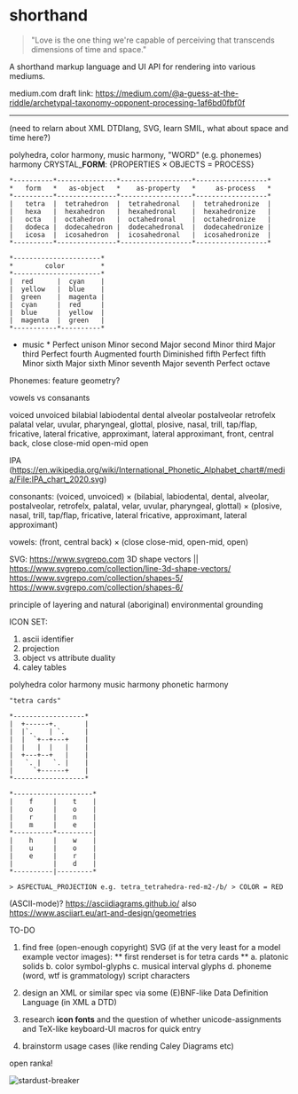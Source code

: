 # shorthand

> "Love is the one thing we're capable of perceiving that transcends dimensions of time and space."

A shorthand markup language and UI API for rendering into various mediums.


medium.com draft link: https://medium.com/@a-guess-at-the-riddle/archetypal-taxonomy-opponent-processing-1af6bd0fbf0f

*****

(need to relarn about XML DTDlang, SVG, learn SMIL, what about space and time here?)

polyhedra, color harmony, music harmony, "WORD" (e.g. phonemes) harmony
CRYSTAL_**FORM**: {PROPERTIES × OBJECTS = PROCESS}

```
*----------*---------------*------------------*------------------*
*   form   *   as-object   *    as-property   *     as-process   *
*----------*---------------*------------------*------------------*
|   tetra  |  tetrahedron  |  tetrahedronal   |  tetrahedronize  |
|   hexa   |  hexahedron   |  hexahedronal    |  hexahedronize   |
|   octa   |  octahedron   |  octahedronal    |  octahedronize   |
|   dodeca |  dodecahedron |  dodecahedronal  |  dodecahedronize |
|   icosa  |  icosahedron  |  icosahedronal   |  icosahedronize  |
*----------*---------------*------------------*------------------*
```

```
*----------------------*
*        color         *
*----------------------*
|  red      |  cyan    |
|  yellow   |  blue    |
|  green    |  magenta |
|  cyan     |  red     |
|  blue     |  yellow  |
|  magenta  |  green   |
*-----------*----------*
```

* music *
Perfect unison
Minor second
Major second
Minor third
Major third
Perfect fourth
Augmented fourth
Diminished fifth
Perfect fifth
Minor sixth
Major sixth
Minor seventh
Major seventh
Perfect octave 

Phonemes:
feature geometry?

vowels vs consanants

voiced
unvoiced
bilabial
labiodental
dental
alveolar
postalveolar
retrofelx
palatal
velar, uvular, pharyngeal, glottal, plosive, nasal, trill, tap/flap, fricative, lateral fricative, approximant, lateral approximant, front, central back, close
close-mid
open-mid
open


IPA (https://en.wikipedia.org/wiki/International_Phonetic_Alphabet_chart#/media/File:IPA_chart_2020.svg)

consonants: (voiced, unvoiced) × (bilabial, labiodental, dental, alveolar, postalveolar, retrofelx, palatal, velar, uvular, pharyngeal, glottal) × (plosive, nasal, trill, tap/flap, fricative, lateral fricative, approximant, lateral approximant)

vowels: (front, central back) × (close close-mid, open-mid, open)

SVG: https://www.svgrepo.com
3D shape vectors || https://www.svgrepo.com/collection/line-3d-shape-vectors/
https://www.svgrepo.com/collection/shapes-5/
https://www.svgrepo.com/collection/shapes-6/

principle of layering and natural (aboriginal) environmental grounding


ICON SET:

1. ascii identifier
2. projection
3. object vs attribute duality
4. caley tables

polyhedra
color harmony
music harmony
phonetic harmony

```
"tetra cards"

*------------------*
|  +------+.       |
|  |`.    | `.     |
|  |  `+--+---+    |
|  |   |  |   |    |
|  +---+--+   |    |
|   `. |   `. |    |
|     `+------+    |
*------------------*

*--------------------*
|    f     |    t    |
|    o     |    o    |
|    r     |    n    |
|    m     |    e    |
*----------*---------|
|    h     |    w    |
|    u     |    o    |
|    e     |    r    |
|          |    d    |
*----------|---------*
```

`> ASPECTUAL_PROJECTION e.g. tetra_tetrahedra-red-m2-/b/ > COLOR = RED`


(ASCII-mode)?
https://asciidiagrams.github.io/
also https://www.asciiart.eu/art-and-design/geometries


TO-DO

1. find free (open-enough copyright) SVG (if at the very least for a model example vector images):
   ** first renderset is for tetra cards **
   a. platonic solids
   b. color symbol-glyphs
   c. musical interval glyphs
   d. phoneme (word, wtf is grammatology) script characters
   
3. design an XML or similar spec via some (E)BNF-like Data Definition Language (in XML a DTD)
4. research **icon fonts** and the question of whether unicode-assignments and TeX-like keyboard-UI macros for quick entry
5. brainstorm usage cases (like rending Caley Diagrams etc)



open ranka!

![stardust-breaker](https://github.com/user-attachments/assets/236b7820-9887-45a3-b8b4-ff5919ddfeac)
